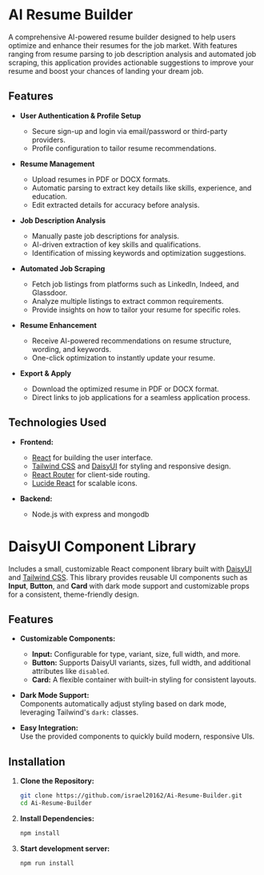 # AI Resume Builder

A comprehensive AI-powered resume builder designed to help users optimize and enhance their resumes for the job market. With features ranging from resume parsing to job description analysis and automated job scraping, this application provides actionable suggestions to improve your resume and boost your chances of landing your dream job.

## Features

- **User Authentication & Profile Setup**

  - Secure sign-up and login via email/password or third-party providers.
  - Profile configuration to tailor resume recommendations.

- **Resume Management**

  - Upload resumes in PDF or DOCX formats.
  - Automatic parsing to extract key details like skills, experience, and education.
  - Edit extracted details for accuracy before analysis.

- **Job Description Analysis**

  - Manually paste job descriptions for analysis.
  - AI-driven extraction of key skills and qualifications.
  - Identification of missing keywords and optimization suggestions.

- **Automated Job Scraping**

  - Fetch job listings from platforms such as LinkedIn, Indeed, and Glassdoor.
  - Analyze multiple listings to extract common requirements.
  - Provide insights on how to tailor your resume for specific roles.

- **Resume Enhancement**

  - Receive AI-powered recommendations on resume structure, wording, and keywords.
  - One-click optimization to instantly update your resume.

- **Export & Apply**
  - Download the optimized resume in PDF or DOCX format.
  - Direct links to job applications for a seamless application process.

## Technologies Used

- **Frontend:**

  - [React](https://reactjs.org/) for building the user interface.
  - [Tailwind CSS](https://tailwindcss.com/) and [DaisyUI](https://daisyui.com/) for styling and responsive design.
  - [React Router](https://reactrouter.com/) for client-side routing.
  - [Lucide React](https://lucide.dev/) for scalable icons.

- **Backend:**
  - Node.js with express and mongodb



 # DaisyUI Component Library

Includes a small, customizable React component library built with [DaisyUI](https://daisyui.com/) and [Tailwind CSS](https://tailwindcss.com/). This library provides reusable UI components such as **Input**, **Button**, and **Card** with dark mode support and customizable props for a consistent, theme-friendly design.

## Features

- **Customizable Components:**

  - **Input:** Configurable for type, variant, size, full width, and more.
  - **Button:** Supports DaisyUI variants, sizes, full width, and additional attributes like `disabled`.
  - **Card:** A flexible container with built-in styling for consistent layouts.

- **Dark Mode Support:**  
  Components automatically adjust styling based on dark mode, leveraging Tailwind's `dark:` classes.

- **Easy Integration:**  
  Use the provided components to quickly build modern, responsive UIs.





<!-- - **AI Integration:**
  - (Mention any AI or machine learning services/libraries used for resume parsing and job scraping.) -->

## Installation

1. **Clone the Repository:**
   ```bash
   git clone https://github.com/israel20162/Ai-Resume-Builder.git
   cd Ai-Resume-Builder
   ```
2. **Install Dependencies:**
   ```bash  
   npm install
   ```
3. **Start development server:**
   ```bash  
   npm run install
   ```
